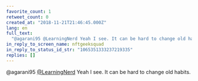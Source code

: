 ```yaml
---
favorite_count: 1
retweet_count: 0
created_at: "2018-11-21T21:46:45.000Z"
lang: en
full_text:
  "@agarani95 @LearningNerd Yeah I see. It can be hard to change old habits."
in_reply_to_screen_name: nftgeeksquad
in_reply_to_status_id_str: "1065351333237219335"
replies: []
---
```


@agarani95 [@LearningNerd](https://twitter.com/LearningNerd) Yeah I see. It can
be hard to change old habits.
